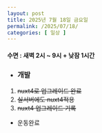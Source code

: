 ```yaml
---
layout: post
title: 2025년 7월 18일 금요일
permalink: /2025/07/18/
categories: [ 일상 ]
---
```

#### 수면 : 새벽 2시 ~ 9시 + 낮잠 1시간

* ### 개발
1. ~~nuxt4로 업그레이드 완료~~
2. ~~실서버에도 nuxt4적용~~
3. ~~nuxt4 업그레이드 기록~~

* 운동완료